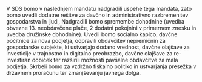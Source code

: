 V SDS bomo v naslednjem mandatu nadgradili uspehe tega mandata, zato bomo uvedli dodatne rešitve za davčno in administrativno razbremenitev gospodarstva in ljudi, Nadgradili bomo spremembe dohodnine (uvedba obvezne 13. neobdavčene plače, 2 dodatni pokojnini v primernem znesku in uvedba družinske dohodnine). Uvedli bomo socialno kapico, davčne počitnice za nova podjetja, odpravili obdavčitev nepremičnin za gospodarske subjekte, ki ustvarjajo dodano vrednost, davčne olajšave za investicije v trajnostno in digitalno preobrazbo, davčne olajšave za re-investiran dobiček ter razširili možnosti pavšalne obdavčitve za mala podjetja. Skrbeli bomo za vzdržno fiskalno politiko in ustvarjanja presežka v državnem proračunu ter zmanjševanju javnega dolga.
